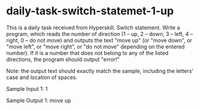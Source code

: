 # daily-task-switch-statemet-1-up
This is a daily task received from Hyperskill. Switch statement.
Write a program, which reads the number of direction (1 – up, 2 – down, 3 – left, 4 – right, 0 – do not move) and outputs the text "move up" (or "move down", or "move left", or "move right", or "do not move" depending on the entered number). If it is a number that does not belong to any of the listed directions, the program should output "error!"

Note: the output text should exactly match the sample, including the letters’ case and location of spaces.

Sample Input 1:
1

Sample Output 1:
move up
